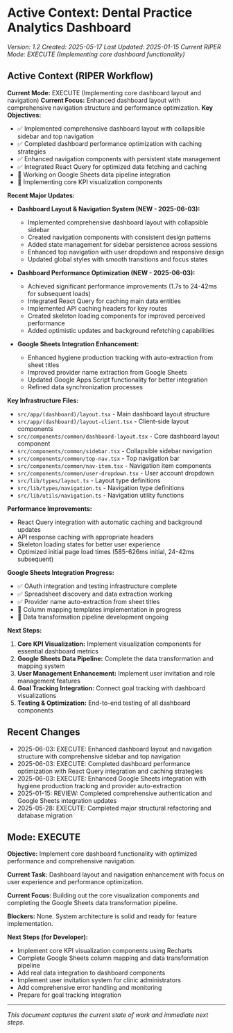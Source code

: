 # Active Context: Dental Practice Analytics Dashboard
*Version: 1.2*
*Created: 2025-05-17*
*Last Updated: 2025-01-15*
*Current RIPER Mode: EXECUTE (Implementing core dashboard functionality)*

## Active Context (RIPER Workflow)

**Current Mode:** EXECUTE (Implementing core dashboard layout and navigation)
**Current Focus:** Enhanced dashboard layout with comprehensive navigation structure and performance optimization.
**Key Objectives:** 
- ✅ Implemented comprehensive dashboard layout with collapsible sidebar and top navigation
- ✅ Completed dashboard performance optimization with caching strategies
- ✅ Enhanced navigation components with persistent state management
- ✅ Integrated React Query for optimized data fetching and caching
- 🔄 Working on Google Sheets data pipeline integration
- 🔄 Implementing core KPI visualization components

**Recent Major Updates:**

- **Dashboard Layout & Navigation System (NEW - 2025-06-03):**
  - Implemented comprehensive dashboard layout with collapsible sidebar
  - Created navigation components with consistent design patterns
  - Added state management for sidebar persistence across sessions
  - Enhanced top navigation with user dropdown and responsive design
  - Updated global styles with smooth transitions and focus states

- **Dashboard Performance Optimization (NEW - 2025-06-03):**
  - Achieved significant performance improvements (1.7s to 24-42ms for subsequent loads)
  - Integrated React Query for caching main data entities
  - Implemented API caching headers for key routes
  - Created skeleton loading components for improved perceived performance
  - Added optimistic updates and background refetching capabilities

- **Google Sheets Integration Enhancement:**
  - Enhanced hygiene production tracking with auto-extraction from sheet titles
  - Improved provider name extraction from Google Sheets
  - Updated Google Apps Script functionality for better integration
  - Refined data synchronization processes

**Key Infrastructure Files:**
- `src/app/(dashboard)/layout.tsx` - Main dashboard layout structure
- `src/app/(dashboard)/layout-client.tsx` - Client-side layout components
- `src/components/common/dashboard-layout.tsx` - Core dashboard layout component
- `src/components/common/sidebar.tsx` - Collapsible sidebar navigation
- `src/components/common/top-nav.tsx` - Top navigation bar
- `src/components/common/nav-item.tsx` - Navigation item components
- `src/components/common/user-dropdown.tsx` - User account dropdown
- `src/lib/types/layout.ts` - Layout type definitions
- `src/lib/types/navigation.ts` - Navigation type definitions
- `src/lib/utils/navigation.ts` - Navigation utility functions

**Performance Improvements:**
- React Query integration with automatic caching and background updates
- API response caching with appropriate headers
- Skeleton loading states for better user experience
- Optimized initial page load times (585-626ms initial, 24-42ms subsequent)

**Google Sheets Integration Progress:**
- ✅ OAuth integration and testing infrastructure complete
- ✅ Spreadsheet discovery and data extraction working
- ✅ Provider name auto-extraction from sheet titles
- 🔄 Column mapping templates implementation in progress
- 🔄 Data transformation pipeline development ongoing

**Next Steps:**
1. **Core KPI Visualization:** Implement visualization components for essential dashboard metrics
2. **Google Sheets Data Pipeline:** Complete the data transformation and mapping system
3. **User Management Enhancement:** Implement user invitation and role management features
4. **Goal Tracking Integration:** Connect goal tracking with dashboard visualizations
5. **Testing & Optimization:** End-to-end testing of all dashboard components

## Recent Changes
- 2025-06-03: EXECUTE: Enhanced dashboard layout and navigation structure with comprehensive sidebar and top navigation
- 2025-06-03: EXECUTE: Completed dashboard performance optimization with React Query integration and caching strategies
- 2025-06-03: EXECUTE: Enhanced Google Sheets integration with hygiene production tracking and provider auto-extraction
- 2025-01-15: REVIEW: Completed comprehensive authentication and Google Sheets integration updates
- 2025-05-28: EXECUTE: Completed major structural refactoring and database migration

## Mode: EXECUTE

**Objective:** Implement core dashboard functionality with optimized performance and comprehensive navigation.

**Current Task:** Dashboard layout and navigation enhancement with focus on user experience and performance optimization.

**Current Focus:** Building out the core visualization components and completing the Google Sheets data transformation pipeline.

**Blockers:** None. System architecture is solid and ready for feature implementation.

**Next Steps (for Developer):**
- Implement core KPI visualization components using Recharts
- Complete Google Sheets column mapping and data transformation pipeline
- Add real data integration to dashboard components
- Implement user invitation system for clinic administrators
- Add comprehensive error handling and monitoring
- Prepare for goal tracking integration

---

*This document captures the current state of work and immediate next steps.* 